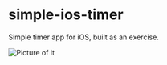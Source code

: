 simple-ios-timer
================

Simple timer app for iOS, built as an exercise.


![Picture of it](http://i.imgur.com/vbDXKJ4.png)

